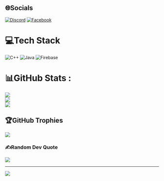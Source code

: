 
## 🌐Socials
[![Discord](https://img.shields.io/badge/Discord-%237289DA.svg?logo=discord&logoColor=white)](htttps://discord.gg/RF_Trung#3658) [![Facebook](https://img.shields.io/badge/Facebook-%231877F2.svg?logo=Facebook&logoColor=white)](https://facebook.com/https://www.facebook.com/NMTrungg/) 

# 💻Tech Stack
![C++](https://img.shields.io/badge/c++-%2300599C.svg?style=plastic&logo=c%2B%2B&logoColor=white) ![Java](https://img.shields.io/badge/java-%23ED8B00.svg?style=plastic&logo=java&logoColor=white) ![Firebase](https://img.shields.io/badge/firebase-%23039BE5.svg?style=plastic&logo=firebase)
# 📊GitHub Stats :
![](https://github-readme-stats.vercel.app/api?username=NguyennTrungg&theme=radical&hide_border=false&include_all_commits=false&count_private=false)<br/>
![](https://github-readme-streak-stats.herokuapp.com/?user=NguyennTrungg&theme=radical&hide_border=false)<br/>
![](https://github-readme-stats.vercel.app/api/top-langs/?username=NguyennTrungg&theme=radical&hide_border=false&include_all_commits=false&count_private=false&layout=compact)

## 🏆GitHub Trophies
![](https://github-trophies.vercel.app/?username=NguyennTrungg&theme=radical&no-frame=false&no-bg=false&margin-w=4)

### ✍️Random Dev Quote
![](https://quotes-github-readme.vercel.app/api?type=horizontal&theme=radical)

---
[![](https://visitcount.itsvg.in/api?id=NguyennTrungg&icon=0&color=0)](https://visitcount.itsvg.in)
